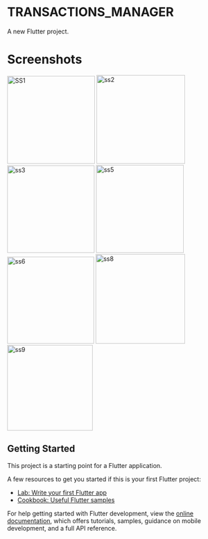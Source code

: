 # TRANSACTIONS_MANAGER

A new Flutter project.
# Screenshots

<img width="202" alt="SS1" src="https://github.com/chintu692002/TRANSACTIONS_MANAGER/assets/87665102/d04670d8-a0cf-48ee-9fc8-0f584dd56eb9">
<img width="204" alt="ss2" src="https://github.com/chintu692002/TRANSACTIONS_MANAGER/assets/87665102/250e3a9f-15d0-4d69-ae7e-b5c359563838">
<img width="201" alt="ss3" src="https://github.com/chintu692002/TRANSACTIONS_MANAGER/assets/87665102/bf20eef8-4451-450b-a59b-82c4df298d67">
<img width="202" alt="ss5" src="https://github.com/chintu692002/TRANSACTIONS_MANAGER/assets/87665102/a272dc62-8e49-43e1-acf6-ea184c4fabfb">
<img width="200" alt="ss6" src="https://github.com/chintu692002/TRANSACTIONS_MANAGER/assets/87665102/08fe1e13-d11e-4c3d-be94-7e56077a2b24">
<img width="206" alt="ss8" src="https://github.com/chintu692002/TRANSACTIONS_MANAGER/assets/87665102/f9ef9800-ca11-43ea-b818-0e2038cba9d8">
<img width="197" alt="ss9" src="https://github.com/chintu692002/TRANSACTIONS_MANAGER/assets/87665102/da576f89-082a-4cb2-ba7b-51ed83774e83">



## Getting Started

This project is a starting point for a Flutter application.

A few resources to get you started if this is your first Flutter project:

- [Lab: Write your first Flutter app](https://docs.flutter.dev/get-started/codelab)
- [Cookbook: Useful Flutter samples](https://docs.flutter.dev/cookbook)

For help getting started with Flutter development, view the
[online documentation](https://docs.flutter.dev/), which offers tutorials,
samples, guidance on mobile development, and a full API reference.
